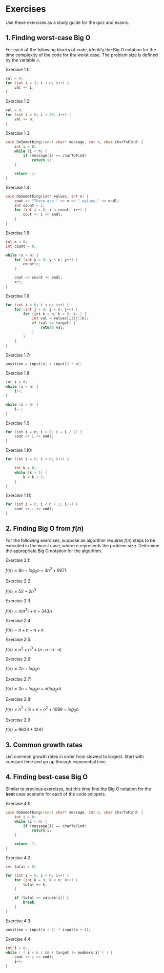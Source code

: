 # Exercises

Use these exercises as a study guide for the quiz and exams.

## 1. Finding worst-case Big O

For each of the following blocks of code, identify the Big O notation for the time complexity of the code for the worst case. The problem size is defined by the variable `n`.

Exercise 1.1:

```cpp
val = 0;
for (int i = 3; i < n; i++) {
    val += i;
}
```

Exercise 1.2:

```cpp
val = 0;
for (int i = 0; i < 20; i++) {
    val += n;
}
```

Exercise 1.3:

```cpp
void DoSomething(const char* message, int n, char charToFind) {
    int i = 0;
    while (i < n) {
        if (message[i] == charToFind)
            return i;
    }

    return -1;
}
```

Exercise 1.4:

```cpp
void DoSomething(int* values, int n) {
    cout << "There are " << n << " values." << endl;
    int count = 5;
    for (int i = 0; i < count; i++) {
        cout << i << endl;
    }
}
```

Exercise 1.5:

```cpp
int x = 0;
int count = 0;

while (x < n) {
    for (int y = 0; y < n; y++) {
        count++;
    }

    cout << count << endl;
    x++;
}
```

Exercise 1.6:

```cpp
for (int i = 0; i < n; i++) {
    for (int j = 0; j < n; j++) {
        for (int k = n; k > 0; k--) {
            int val = values[i][j][k];
            if (val == target) {
                return val;
            }
        }
    }
}
```

Exercise 1.7:

```cpp
position = input[n] + input[2 * n];
```

Exercise 1.8:

```cpp
int i = 0;
while (i < n) {
    i++;
}

while (i > 0) {
    i--;
}
```

Exercise 1.9:

```cpp
for (int i = n; i > 0; i = i / 2) {
    cout << i << endl;
}
```

Exercise 1.10:

```cpp
for (int i = 0; i < n; i++) {

    int k = 0;
    while (k > 1) {
        k = k / 2;
    }
}
```

Exercise 1.11:

```cpp
for (int i = 0; i < n / 2; i++) {
    cout << i << endl;
}
```

## 2. Finding Big O from $f(n)$

For the following exercises, suppose an algorithm requires $f(n)$ steps to be executed in the worst case, where $n$ represents the problem size. Determine the appropriate Big O notation for the algorithm.

Exercise 2.1:

$f(n) = 8n + log_2n + 4n^2 + 9071$

Exercise 2.2:

$f(n) = 52 + 2n^3$

Exercise 2.3:

$f(n) = n(n^2) + n + 343n$

Exercise 2.4:

$f(n) = n + n + n + n$

Exercise 2.5:

$f(n) = n^2 + n^3 + (n \cdot n \cdot n \cdot n)$

Exercise 2.6:

$f(n) = 2n + log_2 n$

Exercise 2.7:

$f(n) = 2n + log_2 n + n(log_2n)$

Exercise 2.8:

$f(n) = n^2 + 3 + n + n^2 + 1089 + log_2 n$

Exercise 2.9:

$f(n) = 9823 + 1241$

## 3. Common growth rates

List common growth rates in order from slowest to largest. Start with constant time and go up through exponential time.

## 4. Finding best-case Big O

Similar to previous exercises, but this time find the Big O notation for the **best** case scenario for each of the code snippets.

Exercise 4.1:

```cpp
void DoSomething(const char* message, int n, char charToFind) {
    int i = 0;
    while (i < n) {
        if (message[i] == charToFind)
            return i;
    }

    return -1;
}
```

Exercise 4.2:

```cpp
int total = 0;

for (int i = 0; i < n; i++) {
    for (int k = 0; k < n; k++) {
        total += k;
    }

    if (total == values[i]) {
        break;
    }
}
```

Exercise 4.3:

```cpp
position = input[n + 2] * input[n + 4];
```

Exercise 4.4:

```cpp
int i = 0;
while ( ( i < n ) && ( target != numbers[i] ) ) {
    cout << i << endl;
    i++;
}
```
